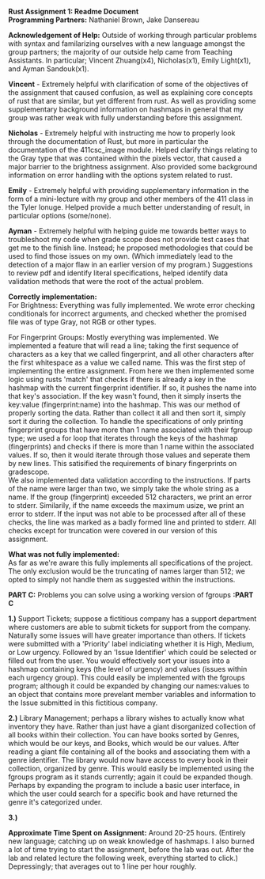 **Rust Assignment 1: Readme Document**  
**Programming Partners:** Nathaniel Brown, Jake Dansereau  

**Acknowledgement of Help:** Outside of working through particular problems with syntax and familarizing ourselves with a new language amongst the group partners; the majority of our outside help came from Teaching Assistants. In particular; Vincent Zhuang(x4), Nicholas(x1), Emily Light(x1), and Ayman Sandouk(x1).  

**__Vincent__** - Extremely helpful with clarification of some of the objectives of the assignment that caused confusion, as well as explaining core concepts of rust that are similar, but yet different from rust. As well as providing some supplementary background information on hashmaps in general that my group was rather weak with fully understanding before this assignment.  

**__Nicholas__** - Extremely helpful with instructing me how to properly look through the documentation of Rust, but more in particular the documentation of the 411csc_image module. Helped clarify things relating to the Gray type that was contained within the pixels vector, that caused a major barrier to the brightness assignment. Also provided some background information on error handling with the options system related to rust.  

**__Emily__** - Extremely helpful with providing supplementary information in the form of a mini-lecture with my group and other members of the 411 class in the Tyler lonuge. Helped provide a much better understanding of result, in particular options (some/none).  

**__Ayman__** - Extremely helpful with helping guide me towards better ways to troubleshoot my code when grade scope does not provide test cases that get me to the finish line. Instead; he proposed methodologies that could be used to find those issues on my own. (Which immediately lead to the detection of a major flaw in an earlier version of my program.) Suggestions to review pdf and identify literal specifications, helped identify data validation methods that were the root of the actual problem.
  
**Correctly implementation:**  
For Brightness: Everything was fully implemented. We wrote error checking conditionals for incorrect arguments, and checked whether the promised file was of type Gray, not RGB or other types.  
  
For Fingerprint Groups: Mostly everything was implemented. We implemented a feature that will read a line; taking the first sequence of characters as a key that we called fingerprint, and all other characters after the first whitespace as a value we called name. This was the first step of implementing the entire assignment. From here we then implemented some logic using rusts 'match' that checks if there is already a key in the hashmap with the current fingerprint identifier. If so, it pushes the name into that key's association. If the key wasn't found, then it simply inserts the key:value (fingerprint:name) into the hashmap. This was our method of properly sorting the data. Rather than collect it all and then sort it, simply sort it during the collection. To handle the specifications of only printing fingerprint groups that have more than 1 name associated with their fgroup type; we used a for loop that iterates through the keys of the hashmap (fingerprints) and checks if there is more than 1 name within the associated values. If so, then it would iterate through those values and seperate them by new lines. This satisified the requirements of binary fingerprints on gradescope.  
We also implemented data validation according to the instructions. If parts of the name were larger than two, we simply take the whole string as a name. If the group (fingerprint) exceeded 512 characters, we print an error to stderr. Similarily, if the name exceeds the maximum usize, we print an error to stderr. If the input was not able to be processed after all of these checks, the line was marked as a badly formed line and printed to stderr. All checks except for truncation were covered in our version of this assignment.  

  
**What was not fully implemented:**  
As far as we're aware this fully implements all specifications of the project. The only exclusion would be the truncating of names larger than 512; we opted to simply not handle them as suggested within the instructions.  

  
**PART C:** Problems you can solve using a working version of fgroups **:PART C**  
   
**1.)** Support Tickets; suppose a fictitious company has a support department where customers are able to submit tickets for support from the company. Naturally some issues will have greater importance than others. If tickets were submitted with a 'Priority' label indiciating whether it is High, Medium, or Low urgency. Followed by an 'Issue Identifier' which could be selected or filled out from the user. You would effectively sort your issues into a hashmap containing keys (the level of urgency) and values (issues within each urgency group). This could easily be implemented with the fgroups program; although it could be expanded by changing our names:values to an object that contains more prevelant member variables and information to the Issue submitted in this fictitious company.  
  
**2.)** Library Management; perhaps a library wishes to actually know what inventory they have. Rather than just have a giant disorganized collection of all books within their collection. You can have books sorted by Genres, which would be our keys, and Books, which would be our values. After reading a giant file containing all of the books and associating them with a genre identifier. The library would now have access to every book in their collection, organized by genre. This would easily be implemented using the fgroups program as it stands currently; again it could be expanded though. Perhaps by expanding the program to include a basic user interface, in which the user could search for a specific book and have returned the genre it's categorized under.  
  
**3.)** 
  
**Approximate Time Spent on Assignment:** Around 20-25 hours. (Entirely new language; catching up on weak knowledge of hashmaps. I also burned a lot of time trying to start the assignment, before the lab was out. After the lab and related lecture the following week, everything started to click.) Depressingly; that averages out to 1 line per hour roughly. 

